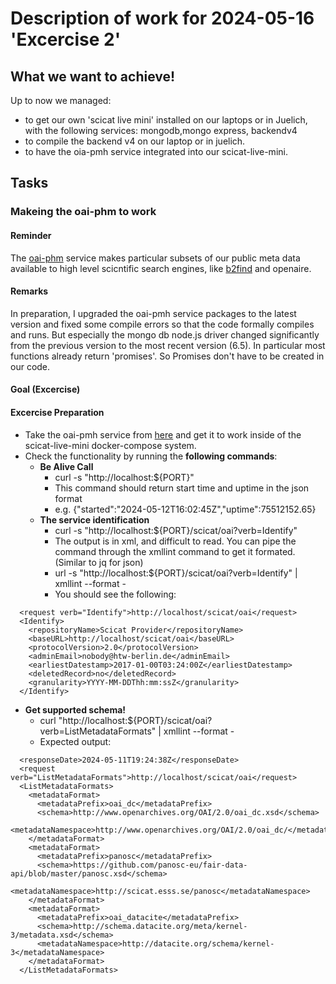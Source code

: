 # Description of work for 2024-05-16 'Excercise 2'

## What we want to achieve!

Up to now we managed:
- to get our own 'scicat live mini' installed on our laptops or in Juelich, with the following services: mongodb,mongo express, backendv4
- to compile the backend v4 on our laptop or in juelich.
- to have the oia-pmh service integrated into our scicat-live-mini.

## Tasks

### Makeing the oai-phm to work
#### Reminder
The [oai-phm](https://www.openarchives.org/pmh/) service makes particular subsets of our public meta data available to high level scicntific search engines, like [b2find](https://b2find.eudat.eu/) and openaire. 
#### Remarks
In preparation, I upgraded the oai-pmh service packages to the latest version and fixed some compile errors so that the code formally compiles and runs. But especially the mongo db node.js driver changed significantly from the previous version to the most recent version (6.5). In particular most functions already return 'promises'. So Promises don't have to be created in our code. 
#### Goal (Excercise)

#### Excercise Preparation
- Take the oai-pmh service from [here](https://github.com/PatrickFuhrmann-HTWBerlin/oai-pmh-service) and get it to work inside of the scicat-live-mini docker-compose system.
- Check the functionality by running the **following commands**:
  - **Be Alive Call**
    - curl -s "http://localhost:${PORT}"
    - This command should return start time and uptime in the json format
    - e.g. {"started":"2024-05-12T16:02:45Z","uptime":75512152.65}
  - **The service identification**
    - curl -s "http://localhost:${PORT}/scicat/oai?verb=Identify"
    - The output is in xml, and difficult to read. You can pipe the command through the xmllint command to get it formated. (Similar to jq for json)
    - url -s "http://localhost:${PORT}/scicat/oai?verb=Identify" | xmllint --format -
    - You should see the following:
```
  <request verb="Identify">http://localhost/scicat/oai</request>
  <Identify>
    <repositoryName>Scicat Provider</repositoryName>
    <baseURL>http://localhost/scicat/oai</baseURL>
    <protocolVersion>2.0</protocolVersion>
    <adminEmail>nobody@htw-berlin.de</adminEmail>
    <earliestDatestamp>2017-01-00T03:24:00Z</earliestDatestamp>
    <deletedRecord>no</deletedRecord>
    <granularity>YYYY-MM-DDThh:mm:ssZ</granularity>
  </Identify>
```
  - **Get supported schema!**
    - curl "http://localhost:${PORT}/scicat/oai?verb=ListMetadataFormats" | xmllint --format -
    - Expected output:
```
  <responseDate>2024-05-11T19:24:38Z</responseDate>
  <request verb="ListMetadataFormats">http://localhost/scicat/oai</request>
  <ListMetadataFormats>
    <metadataFormat>
      <metadataPrefix>oai_dc</metadataPrefix>
      <schema>http://www.openarchives.org/OAI/2.0/oai_dc.xsd</schema>
      <metadataNamespace>http://www.openarchives.org/OAI/2.0/oai_dc/</metadataNamespace>
    </metadataFormat>
    <metadataFormat>
      <metadataPrefix>panosc</metadataPrefix>
      <schema>https://github.com/panosc-eu/fair-data-api/blob/master/panosc.xsd</schema>
      <metadataNamespace>http://scicat.esss.se/panosc</metadataNamespace>
    </metadataFormat>
    <metadataFormat>
      <metadataPrefix>oai_datacite</metadataPrefix>
      <schema>http://schema.datacite.org/meta/kernel-3/metadata.xsd</schema>
      <metadataNamespace>http://datacite.org/schema/kernel-3</metadataNamespace>
    </metadataFormat>
  </ListMetadataFormats>
```

